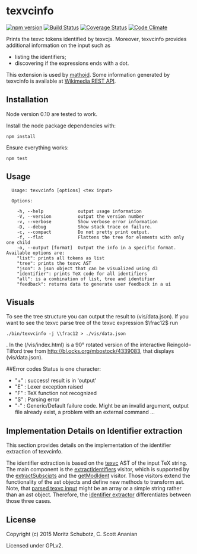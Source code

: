 # texvcinfo
[![npm version](https://badge.fury.io/js/texvcinfo.svg)](http://badge.fury.io/js/texvcinfo)
[![Build Status][1]][2]
[![Coverage Status](https://coveralls.io/repos/github/physikerwelt/texvcinfo/badge.svg?branch=master)](https://coveralls.io/github/physikerwelt/texvcinfo?branch=master)
[![Code Climate](https://codeclimate.com/github/physikerwelt/texvcinfo/badges/gpa.svg)](https://codeclimate.com/github/physikerwelt/texvcinfo)

Prints the texvc tokens identified by texvcjs.
Moreover, texvcinfo provides additional information on the input such as
* listing the identifiers;
* discovering if the expressions ends with a dot.

This extension is used by [mathoid](https://github.com/wikimedia/mathoid). Some information generated by texvcinfo is
available at [Wikimedia REST API](https://en.wikipedia.org/api/rest_v1/#!/Math/post_media_math_check_type).

## Installation

Node version 0.10 are tested to work.

Install the node package dependencies with:
```
npm install
```
Ensure everything works:
```
npm test
```

## Usage

```
  Usage: texvcinfo [options] <tex input>

  Options:

    -h, --help             output usage information
    -V, --version          output the version number
    -v, --verbose          Show verbose error information
    -D, --debug            Show stack trace on failure.
    -c, --compact          Do not pretty print output.
    -f, --flat             Flattens the tree for elements with only one child
    -o, --output [format]  Output the info in a specific format. Available options are:
    "list": prints all tokens as list
    "tree": prints the texvc AST
    "json": a json object that can be visualized using d3
    "identifier": prints TeX code for all identifiers
    "all": is a combination of list, tree and identifier
    "feedback": returns data to generate user feedback in a ui
```

## Visuals
To see the tree structure you can output the result to (vis/data.json).
If you want to see the texvc parse tree of the texvc expression $\frac12$ run
```
./bin/texvcinfo -j \\frac12 > ./vis/data.json
```
.
In the (/vis/index.html) is a 90° rotated version of the interactive Reingold–Tilford tree from
http://bl.ocks.org/mbostock/4339083, that displays (vis/data.json).

##Error codes
Status is one character:

- "+" : success! result is in 'output'
- "E" : Lexer exception raised
- "F" : TeX function not recognized
- "S" : Parsing error
- "-" : Generic/Default failure code. Might be an invalid argument, output file already exist, a problem with an external command ...

## Implementation Details on Identifier extraction

This section provides details on the implementation of the identifier extraction of texvcinfo.

The identifier extraction is based on the [texvc](https://github.com/wikimedia/texvcjs) AST of the input TeX string. The main component is the [extractIdentifiers](lib/identifier.js#L79) visitor, which is supported by the [extractSubscipts](lib/extractors/subscripts.js#L77) and the [getModIdent](lib/extractors/mods.js#L20) visitor. Those visitors extend the functionality of the ast objects and define new methods to transform ast. Note, that [parsed texvc input](lib/index.js#L22) might be an array or a simple string rather than an ast object. Therefore, the [identifier extractor](lib/identifier.js#L47) differentiates between those three cases.


## License

Copyright (c) 2015 Moritz Schubotz, C. Scott Ananian

Licensed under GPLv2.


[1]: https://travis-ci.org/wikimedia/texvcinfo.svg?branch=master
[2]: https://travis-ci.org/wikimedia/texvcinfo?branch=master
